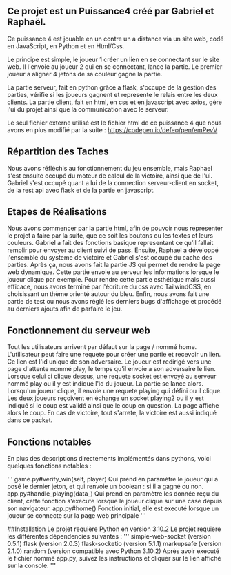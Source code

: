 ## Ce projet est un Puissance4 créé par Gabriel et Raphaël.

Ce puissance 4 est jouable en un contre un a distance via un site web, codé en JavaScript, en Python et en Html/Css.

Le principe est simple, le joueur 1 créer un lien en se connectant sur le site web. Il l'envoie au joueur 2 qui en se connectant, lance la partie. Le premier joueur a aligner 4 jetons de sa couleur gagne la partie.

La partie serveur, fait en python grâce a flask, s'occupe de la gestion des parties, vérifie si les joueurs gagnent et represente le relais entre les deux clients. La partie client, fait en html, en css et en javascript avec axios, gère l'ui du projet ainsi que la communication avec le serveur.

Le seul fichier externe utilisé est le fichier html de ce puissance 4 que nous avons en plus modifié par la suite : https://codepen.io/defeo/pen/emPevV

## Répartition des Taches
Nous avons réfléchis au fonctionnement du jeu ensemble, mais Raphael s'est ensuite occupé du moteur de calcul de la victoire, ainsi que de l'ui. Gabriel s'est occupé quant a lui de la connection serveur-client en socket, de la rest api avec flask et de la partie en javascript.

## Etapes de Réalisations
Nous avons commencer par la partie html, afin de pouvoir nous representer le projet a faire par la suite, que ce soit les boutons ou les textes et leurs couleurs. Gabriel a fait des fonctions basique representant ce qu'il fallait remplir pour envoyer au client suivi de pass. Ensuite, Raphael a développé l'ensemble du systeme de victoire et Gabriel s'est occupé du cache des parties. Après ça, nous avons fait la partie JS qui permet de rendre la page web dynamique. Cette partie envoie au serveur les informations lorsque le joueur clique par exemple. Pour rendre cette partie esthétique mais aussi efficace, nous avons terminé par l'écriture du css avec TailwindCSS, en choisissant un thème orienté autour du bleu. Enfin, nous avons fait une partie de test ou nous avons réglé les derniers bugs d'affichage et procédé au derniers ajouts afin de parfaire le jeu.

## Fonctionnement du serveur web
Tout les utilisateurs arrivent par défaut sur la page / nommé home. L'utilisateur peut faire une requete pour créer une partie et recevoir un lien. Ce lien est l'id unique de son adversaire. Le joueur est redirigé vers une page d'attente nommé play, le temps qu'il envoie a son adversaire le lien. Lorsque celui ci clique dessus, une requete socket est envoyé au serveur nommé play ou il y est indiqué l'id du joueur. La partie se lance alors. Lorsqu'un joueur clique, il envoie une requete playing qui défini ou il clique. Les deux joueurs reçoivent en échange un socket playing2 ou il y est indiqué si le coup est validé ainsi que le coup en question. La page affiche alors le coup. En cas de victoire, tout s'arrete, la victoire est aussi indiqué dans ce packet.

## Fonctions notables
En plus des descriptions directements implémentés dans pythons, voici quelques fonctions notables :

'''
game.py#verify_win(self, player) Qui prend en paramètre le joueur qui a posé le dernier jeton, et qui renvoie un boolean : si il a gagné ou non. app.py#handle_playing(data_) Qui prend en paramètre les donnée reçu du client, cette fonction s'execute lorsque le joueur clique sur une case depuis son navigateur. app.py#home() Fonction initial, elle est executé lorsque un joueur se connecte sur la page web principale
'''

##Installation
Le projet requière Python en version 3.10.2 Le projet requiere les différentes dépendencies suivantes :
'''
simple-web-socket (version 0.5.1)
flask (version 2.0.3)
flask-socketio (version 5.1.1)
markupsafe (version 2.1.0)
random (version compatible avec Python 3.10.2)
Après avoir executé le fichier nommé app.py, suivez les instructions et cliquer sur le lien affiché sur la console.
'''
